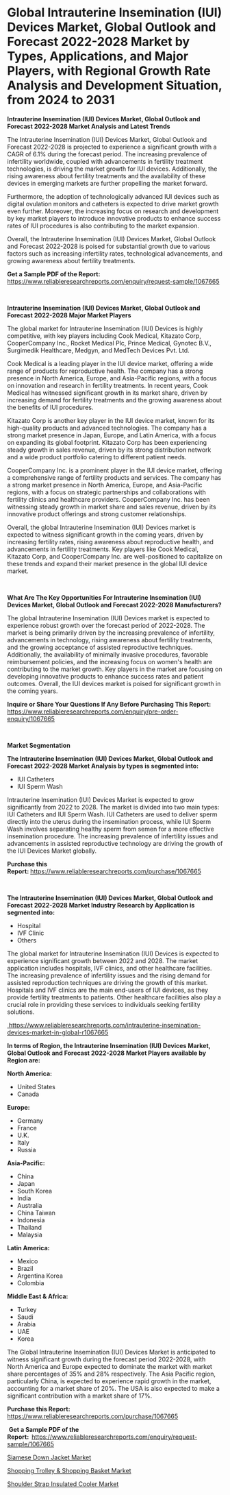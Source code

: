<p><h1>Global Intrauterine Insemination (IUI) Devices Market, Global Outlook and Forecast 2022-2028 Market by Types, Applications, and Major Players, with Regional Growth Rate Analysis and Development Situation, from 2024 to 2031</h1></p><p><strong>Intrauterine Insemination (IUI) Devices Market, Global Outlook and Forecast 2022-2028 Market Analysis and Latest Trends</strong></p>
<p><p>The Intrauterine Insemination (IUI) Devices Market, Global Outlook and Forecast 2022-2028 is projected to experience a significant growth with a CAGR of 6.1% during the forecast period. The increasing prevalence of infertility worldwide, coupled with advancements in fertility treatment technologies, is driving the market growth for IUI devices. Additionally, the rising awareness about fertility treatments and the availability of these devices in emerging markets are further propelling the market forward.</p><p>Furthermore, the adoption of technologically advanced IUI devices such as digital ovulation monitors and catheters is expected to drive market growth even further. Moreover, the increasing focus on research and development by key market players to introduce innovative products to enhance success rates of IUI procedures is also contributing to the market expansion.</p><p>Overall, the Intrauterine Insemination (IUI) Devices Market, Global Outlook and Forecast 2022-2028 is poised for substantial growth due to various factors such as increasing infertility rates, technological advancements, and growing awareness about fertility treatments.</p></p>
<p><strong>Get a Sample PDF of the Report:&nbsp;</strong> <a href="https://www.reliableresearchreports.com/enquiry/request-sample/1067665">https://www.reliableresearchreports.com/enquiry/request-sample/1067665</a></p>
<p>&nbsp;</p>
<p><strong>Intrauterine Insemination (IUI) Devices Market, Global Outlook and Forecast 2022-2028 Major Market Players</strong></p>
<p><p>The global market for Intrauterine Insemination (IUI) Devices is highly competitive, with key players including Cook Medical, Kitazato Corp, CooperCompany Inc., Rocket Medical Plc, Prince Medical, Gynotec B.V., Surgimedik Healthcare, Medgyn, and MedTech Devices Pvt. Ltd.</p><p>Cook Medical is a leading player in the IUI device market, offering a wide range of products for reproductive health. The company has a strong presence in North America, Europe, and Asia-Pacific regions, with a focus on innovation and research in fertility treatments. In recent years, Cook Medical has witnessed significant growth in its market share, driven by increasing demand for fertility treatments and the growing awareness about the benefits of IUI procedures.</p><p>Kitazato Corp is another key player in the IUI device market, known for its high-quality products and advanced technologies. The company has a strong market presence in Japan, Europe, and Latin America, with a focus on expanding its global footprint. Kitazato Corp has been experiencing steady growth in sales revenue, driven by its strong distribution network and a wide product portfolio catering to different patient needs.</p><p>CooperCompany Inc. is a prominent player in the IUI device market, offering a comprehensive range of fertility products and services. The company has a strong market presence in North America, Europe, and Asia-Pacific regions, with a focus on strategic partnerships and collaborations with fertility clinics and healthcare providers. CooperCompany Inc. has been witnessing steady growth in market share and sales revenue, driven by its innovative product offerings and strong customer relationships.</p><p>Overall, the global Intrauterine Insemination (IUI) Devices market is expected to witness significant growth in the coming years, driven by increasing fertility rates, rising awareness about reproductive health, and advancements in fertility treatments. Key players like Cook Medical, Kitazato Corp, and CooperCompany Inc. are well-positioned to capitalize on these trends and expand their market presence in the global IUI device market.</p></p>
<p>&nbsp;</p>
<p><strong>What Are The Key Opportunities For Intrauterine Insemination (IUI) Devices Market, Global Outlook and Forecast 2022-2028 Manufacturers?</strong></p>
<p><p>The global Intrauterine Insemination (IUI) Devices market is expected to experience robust growth over the forecast period of 2022-2028. The market is being primarily driven by the increasing prevalence of infertility, advancements in technology, rising awareness about fertility treatments, and the growing acceptance of assisted reproductive techniques. Additionally, the availability of minimally invasive procedures, favorable reimbursement policies, and the increasing focus on women's health are contributing to the market growth. Key players in the market are focusing on developing innovative products to enhance success rates and patient outcomes. Overall, the IUI devices market is poised for significant growth in the coming years.</p></p>
<p><strong>Inquire or Share Your Questions If Any Before Purchasing This Report:</strong> <a href="https://www.reliableresearchreports.com/enquiry/pre-order-enquiry/1067665">https://www.reliableresearchreports.com/enquiry/pre-order-enquiry/1067665</a></p>
<p>&nbsp;</p>
<p><strong>Market Segmentation</strong></p>
<p><strong>The Intrauterine Insemination (IUI) Devices Market, Global Outlook and Forecast 2022-2028 Market Analysis by types is segmented into:</strong></p>
<p><ul><li>IUI Catheters</li><li>IUI Sperm Wash</li></ul></p>
<p><p>Intrauterine Insemination (IUI) Devices Market is expected to grow significantly from 2022 to 2028. The market is divided into two main types: IUI Catheters and IUI Sperm Wash. IUI Catheters are used to deliver sperm directly into the uterus during the insemination process, while IUI Sperm Wash involves separating healthy sperm from semen for a more effective insemination procedure. The increasing prevalence of infertility issues and advancements in assisted reproductive technology are driving the growth of the IUI Devices Market globally.</p></p>
<p><strong>Purchase this Report:&nbsp;</strong><a href="https://www.reliableresearchreports.com/purchase/1067665">https://www.reliableresearchreports.com/purchase/1067665</a></p>
<p>&nbsp;</p>
<p><strong>The Intrauterine Insemination (IUI) Devices Market, Global Outlook and Forecast 2022-2028 Market Industry Research by Application is segmented into:</strong></p>
<p><ul><li>Hospital</li><li>IVF Clinic</li><li>Others</li></ul></p>
<p><p>The global market for Intrauterine Insemination (IUI) Devices is expected to experience significant growth between 2022 and 2028. The market application includes hospitals, IVF clinics, and other healthcare facilities. The increasing prevalence of infertility issues and the rising demand for assisted reproduction techniques are driving the growth of this market. Hospitals and IVF clinics are the main end-users of IUI devices, as they provide fertility treatments to patients. Other healthcare facilities also play a crucial role in providing these services to individuals seeking fertility solutions.</p></p>
<p><a href="https://www.reliableresearchreports.com/intrauterine-insemination-devices-market-in-global-r1067665">&nbsp;https://www.reliableresearchreports.com/intrauterine-insemination-devices-market-in-global-r1067665</a></p>
<p><strong>In terms of Region, the Intrauterine Insemination (IUI) Devices Market, Global Outlook and Forecast 2022-2028 Market Players available by Region are:</strong></p>
<p>
    <p> <strong> North America: </strong>
        <ul>
            <li>United States</li>
            <li>Canada</li>
        </ul>
        </p> 
    <p> <strong> Europe: </strong>
        <ul>
            <li>Germany</li>
            <li>France</li>
            <li>U.K.</li>
            <li>Italy</li>
            <li>Russia</li>
        </ul>
        </p> 
    <p> <strong> Asia-Pacific: </strong>
        <ul>
            <li>China</li>
            <li>Japan</li>
            <li>South Korea</li>
            <li>India</li>
            <li>Australia</li>
            <li>China Taiwan</li>
            <li>Indonesia</li>
            <li>Thailand</li>
            <li>Malaysia</li>
        </ul>
        </p> 
    <p> <strong> Latin America: </strong>
        <ul>
            <li>Mexico</li>
            <li>Brazil</li>
            <li>Argentina Korea</li>
            <li>Colombia</li>
        </ul>
        </p> 
    <p> <strong> Middle East & Africa: </strong>
        <ul>
            <li>Turkey</li>
            <li>Saudi</li>
            <li>Arabia</li>
            <li>UAE</li>
            <li>Korea</li>
        </ul>
    </p>
    </p>
<p><p>The Global Intrauterine Insemination (IUI) Devices Market is anticipated to witness significant growth during the forecast period 2022-2028, with North America and Europe expected to dominate the market with market share percentages of 35% and 28% respectively. The Asia Pacific region, particularly China, is expected to experience rapid growth in the market, accounting for a market share of 20%. The USA is also expected to make a significant contribution with a market share of 17%.</p></p>
<p><strong>Purchase this Report: </strong><a href="https://www.reliableresearchreports.com/purchase/1067665">https://www.reliableresearchreports.com/purchase/1067665</a></p>
<p>&nbsp;<strong>Get a Sample PDF of the Report:&nbsp;&nbsp;</strong><a href="https://www.reliableresearchreports.com/enquiry/request-sample/1067665">https://www.reliableresearchreports.com/enquiry/request-sample/1067665</a></p>
<p><strong></strong></p>
<p><p><a href="https://github.com/gulaimolin/Market-Research-Report-List-5/blob/main/siamese-down-jacket-market.md">Siamese Down Jacket Market</a></p><p><a href="https://github.com/ranaacryptoaddmin/Market-Research-Report-List-1/blob/main/shopping-trolley-shopping-basket-market.md">Shopping Trolley & Shopping Basket Market</a></p><p><a href="https://github.com/RoccoManning/Market-Research-Report-List-6/blob/main/shoulder-strap-insulated-cooler-market.md">Shoulder Strap Insulated Cooler Market</a></p></p>